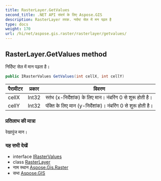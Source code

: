 ```yaml
---
title: RasterLayer.GetValues
second_title: .NET API संदर्भ के लिए Aspose.GIS
description: RasterLayer तरक. नर्दष्ट सेल में मन पढ़त है
type: docs
weight: 170
url: /hi/net/aspose.gis.raster/rasterlayer/getvalues/
---
```

## RasterLayer.GetValues method

निर्दिष्ट सेल में मान पढ़ता है।

```csharp
public IRasterValues GetValues(int cellX, int cellY)
```

| पैरामीटर | प्रकार | विवरण |
| --- | --- | --- |
| cellX | Int32 | स्तंभ (x-निर्देशांक) के लिए मान। नंबरिंग 0 से शुरू होती है। |
| cellY | Int32 | पंक्ति के लिए मान (y-निर्देशांक)। नंबरिंग 0 से शुरू होती है। |

### प्रतिलाभ की मात्रा

रेखापुंज मान।

### यह सभी देखें

* interface [IRasterValues](../../irastervalues/)
* class [RasterLayer](../)
* नाम स्थान [Aspose.Gis.Raster](../../rasterlayer/)
* सभा [Aspose.GIS](../../../)



